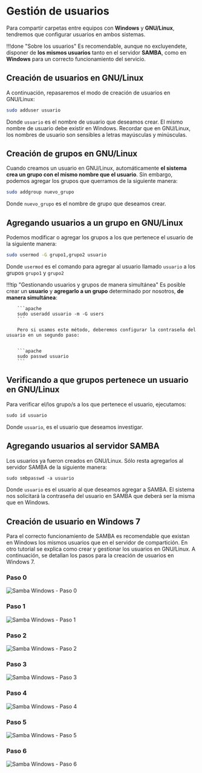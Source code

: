 # Gestión de usuarios
Para compartir carpetas entre equipos con **Windows** y **GNU/Linux**, tendremos que configurar usuarios en ambos sistemas.  

!!!done "Sobre los usuarios"
		Es recomendable, aunque no excluyendete,  disponer de **los mismos usuarios** tanto en el servidor **SAMBA**, como en **Windows** para un correcto funcionamiento del servicio.

## Creación de usuarios en GNU/Linux
A continuación, repasaremos el modo de creación de usuarios en GNU/Linux:

```bash
sudo adduser usuario
```
Donde `usuario` es el nombre de usuario que deseamos crear. El mismo nombre de usuario debe existir en Windows. Recordar que en GNU/Linux, los nombres de usuario son sensibles a letras mayúsculas y minúsculas. 

## Creación de grupos en GNU/Linux 
Cuando creamos un usuario en GNU/Linux, automáticamente **el sistema crea un grupo con el mismo nombre que el usuario**. Sin embargo, podemos agregar los grupos que querramos de la siguiente manera: 

```bash
sudo addgroup nuevo_grupo
```
Donde `nuevo_grupo` es el nombre de grupo que deseamos crear. 


## Agregando usuarios a un grupo en GNU/Linux 

Podemos modificar o agregar los grupos a los que pertenece el usuario de la siguiente manera: 

```bash
sudo usermod -G grupo1,grupo2 usuario
```
Donde `usermod` es el comando para agregar al usuario llamado `usuario` a los grupos `grupo1` y `grupo2`  

!!!tip "Gestionando usuarios y grupos de manera simultánea"
		Es posible crear un **usuario** y **agregarlo a un grupo** determinado por nosotros, **de manera simultánea**:

		```apache
		sudo useradd usuario -m -G users
		```

		Pero si usamos este método, deberemos configurar la contraseña del usuario en un segundo paso: 


		```apache
		sudo passwd usuario
		```


## Verificando a que grupos pertenece un usuario en GNU/Linux
Para verificar el/los grupo/s a los que pertenece el usuario, ejecutamos: 

```apache
sudo id usuario
```
Donde `usuario`, es el usuario que deseamos investigar. 

## Agregando usuarios al servidor SAMBA 
Los usuarios ya fueron creados en GNU/Linux. Sólo resta agregarlos al servidor SAMBA de la siguiente manera: 

```apache
sudo smbpasswd -a usuario
```

Donde `usuario` es el usuario al que deseamos agregar a SAMBA. El sistema nos solicitará la contraseña del usuario en SAMBA que deberá ser la misma que en Windows.

## Creación de usuario en Windows 7
Para el correcto funcionamiento de SAMBA es recomendable que existan en Windows los mismos usuarios que en el servidor de compartición. En otro tutorial se explica como crear y gestionar los usuarios en GNU/Linux. A continuación, se detallan los pasos para la creación de usuarios en Windows 7. 

### Paso 0
![Samba Windows - Paso 0](imgSamba/usuariowin0.png)

### Paso 1
![Samba Windows - Paso 1](imgSamba/usuariowin1.png)

### Paso 2
![Samba Windows - Paso 2](imgSamba/usuariowin2.png)

### Paso 3
![Samba Windows - Paso 3](imgSamba/usuariowin3.png)

### Paso 4
![Samba Windows - Paso 4](imgSamba/usuariowin4.png)

### Paso 5
![Samba Windows - Paso 5](imgSamba/usuariowin5.png)

### Paso 6
![Samba Windows - Paso 6](imgSamba/usuariowin6.png)


